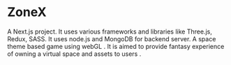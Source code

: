 # ZoneX
A Next.js project. It uses various frameworks and libraries like Three.js, Redux, SASS. It uses node.js and MongoDB for backend server. A space theme based game using webGL . It is aimed to provide fantasy experience of owning a virtual space and assets to users .  
